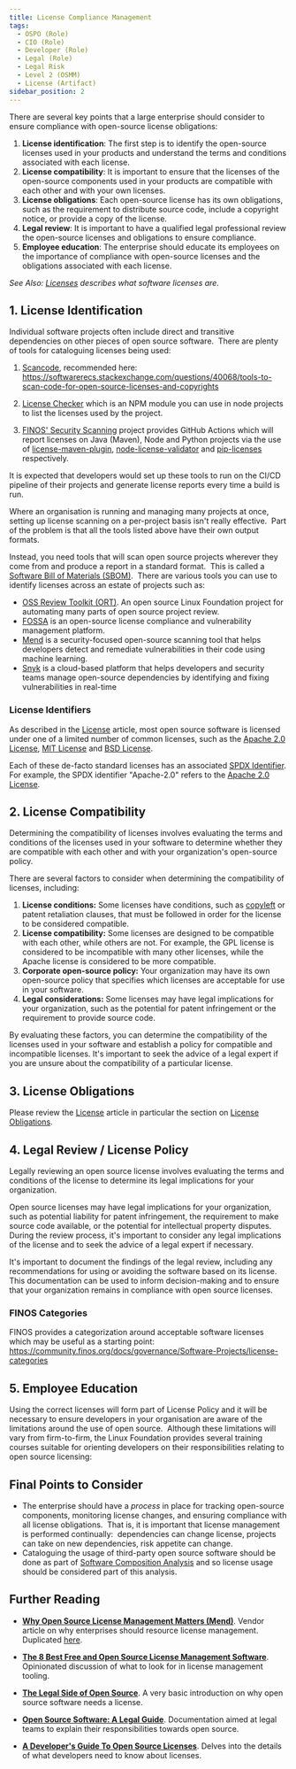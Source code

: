 ```yaml
---
title: License Compliance Management
tags: 
  - OSPO (Role)
  - CIO (Role)
  - Developer (Role)
  - Legal (Role)
  - Legal Risk
  - Level 2 (OSMM)
  - License (Artifact)
sidebar_position: 2
---
```


There are several key points that a large enterprise should consider to ensure compliance with open-source license obligations:

1. **License identification**: The first step is to identify the open-source licenses used in your products and understand the terms and conditions associated with each license.
2. **License compatibility**: It is important to ensure that the licenses of the open-source components used in your products are compatible with each other and with your own licenses.
3. **License obligations**: Each open-source license has its own obligations, such as the requirement to distribute source code, include a copyright notice, or provide a copy of the license.
4. **Legal review**: It is important to have a qualified legal professional review the open-source licenses and obligations to ensure compliance.
5. **Employee education**: The enterprise should educate its employees on the importance of compliance with open-source licenses and the obligations associated with each license.

_See Also: [Licenses](../../Artifacts/Licenses) describes what software licenses are._

## 1. License Identification

<BoxOut image="/img/bok/roles/developer.png" link="../../Roles/Developer" title="For Individual Software Projects" linkText="Developer Role Details">
Individual software projects often include direct and transitive dependencies on other pieces of open source software.  There are plenty of tools for cataloguing licenses being used:

1. [Scancode](https://github.com/nexB/scancode-toolkit), recommended here: https://softwarerecs.stackexchange.com/questions/40068/tools-to-scan-code-for-open-source-licenses-and-copyrights

2. [License Checker](https://www.npmjs.com/package/license-checker) which is an NPM module you can use in node projects to list the licenses used by the project.

3. [FINOS' Security Scanning](https://github.com/finos/security-scanning#License-reporting-and-scanning) project provides GitHub Actions which will report licenses on Java (Maven), Node and Python projects via the use of [license-maven-plugin](https://www.mojohaus.org/license-maven-plugin/), [node-license-validator](https://www.npmjs.com/package/node-license-validator) and [pip-licenses](https://pypi.org/project/pip-licenses/) respectively.
	
It is expected that developers would set up these tools to run on the CI/CD pipeline of their projects and generate license reports every time a build is run.
</BoxOut>

<BoxOut image="/img/bok/roles/ospo.png" title="Across an Estate" link="../../Roles/OSPO" linkText="OSPO Role Details">

Where an organisation is running and managing many projects at once, setting up license scanning on a per-project basis isn't really effective.  Part of the problem is that all the tools listed above have their own output formats.  

Instead, you need tools that will scan open source projects wherever they come from and produce a report in a standard format.  This is called a [Software Bill of Materials (SBOM)](../../Artifacts/SBOMs).  There are various tools you can use to identify licenses across an estate of projects such as:

- [OSS Review Toolkit (ORT)](https://github.com/oss-review-toolkit/ort).  An open source Linux Foundation project for automating many parts of open source project review.  
- [FOSSA](https://fossa.com) is an open-source license compliance and vulnerability management platform.
- [Mend](https://www.mend.io) is a security-focused open-source scanning tool that helps developers detect and remediate vulnerabilities in their code using machine learning.
- [Snyk](https://snyk.io) is a cloud-based platform that helps developers and security teams manage open-source dependencies by identifying and fixing vulnerabilities in real-time

</BoxOut>

### License Identifiers

As described in the [License](../../Artifacts/Licenses) article, most open source software is licensed under one of a limited number of common licenses, such as the [Apache 2.0 License](https://apache.org/licenses/LICENSE-2.0), [MIT License](https://mit-license.org) and [BSD License](https://opensource.org/license/bsd-2-clause/).

Each of these de-facto standard licenses has an associated [SPDX Identifier](https://spdx.org/licenses/). For example, the SPDX identifier "Apache-2.0" refers to the [Apache 2.0 License](https://apache.org/licenses/LICENSE-2.0).

## 2. License Compatibility

Determining the compatibility of licenses involves evaluating the terms and conditions of the licenses used in your software to determine whether they are compatible with each other and with your organization's open-source policy.

There are several factors to consider when determining the compatibility of licenses, including:

1. **License conditions:** Some licenses have conditions, such as [copyleft](../../Artifacts/Licenses#3--copyleft-licenses) or patent retaliation clauses, that must be followed in order for the license to be considered compatible.
2. **License compatibility:** Some licenses are designed to be compatible with each other, while others are not. For example, the GPL license is considered to be incompatible with many other licenses, while the Apache license is considered to be more compatible.
3. **Corporate open-source policy:** Your organization may have its own open-source policy that specifies which licenses are acceptable for use in your software.
4. **Legal considerations:** Some licenses may have legal implications for your organization, such as the potential for patent infringement or the requirement to provide source code.

By evaluating these factors, you can determine the compatibility of the licenses used in your software and establish a policy for compatible and incompatible licenses. It's important to seek the advice of a legal expert if you are unsure about the compatibility of a particular license.

## 3. License Obligations

Please review the [License](../../Artifacts/Licenses) article in particular the section on [License Obligations](../../Artifacts/Licenses#license-obligations).

## 4. Legal Review / License Policy

Legally reviewing an open source license involves evaluating the terms and conditions of the license to determine its legal implications for your organization. 

Open source licenses may have legal implications for your organization, such as potential liability for patent infringement, the requirement to make source code available, or the potential for intellectual property disputes. During the review process, it's important to consider any legal implications of the license and to seek the advice of a legal expert if necessary.

It's important to document the findings of the legal review, including any recommendations for using or avoiding the software based on its license. This documentation can be used to inform decision-making and to ensure that your organization remains in compliance with open source licenses.

### FINOS Categories

FINOS provides a categorization around acceptable software licenses which may be useful as a starting point: <https://community.finos.org/docs/governance/Software-Projects/license-categories>

## 5. Employee Education

Using the correct licenses will form part of License Policy and it will be necessary to ensure developers in your organisation are aware of the limitations around the use of open source.  Although these limitations will vary from firm-to-firm, the Linux Foundation provides several training courses suitable for orienting developers on their responsibilities relating to open source licensing:

<BokTagList tag="License Compliance Management (Activity)" filter="Training" />

## Final Points to Consider

* The enterprise should have a _process_ in place for tracking open-source components, monitoring license changes, and ensuring compliance with all license obligations.  That is, it is important that license management is performed continually:  dependencies can change license, projects can take on new dependencies, risk appetite can change. 
* Cataloguing the usage of third-party open source software should be done as part of [Software Composition Analysis](./Supply-Chain-Security#Software-Composition-Analysis) and so license usage should be considered part of this analysis.

## Further Reading

- **[Why Open Source License Management Matters (Mend)](https://www.mend.io/resources/blog/why-open-source-license-management-matters/)**. Vendor article on why enterprises should resource license management. Duplicated [here](https://www.linkedin.com/pulse/why-open-source-license-management-matters-mend-io).

- **[The 8 Best Free and Open Source License Management Software](https://www.goodfirms.co/license-management-software/blog/best-free-open-source-license-management-software)**. Opinionated discussion of what to look for in license management tooling.

- **[The Legal Side of Open Source](https://opensource.guide/legal/)**. A very basic introduction on why open source software needs a license.  

- **[Open Source Software: A Legal Guide](https://www.legal.io/articles/5170736/Open-Source-Software-a-legal-guide)**. Documentation aimed at legal teams to explain their responsibilities towards open source.

- **[A Developer's Guide To Open Source Licenses](https://www.toptal.com/open-source/developers-guide-to-open-source-licenses)**.  Delves into the details of what developers need to know about licenses.


